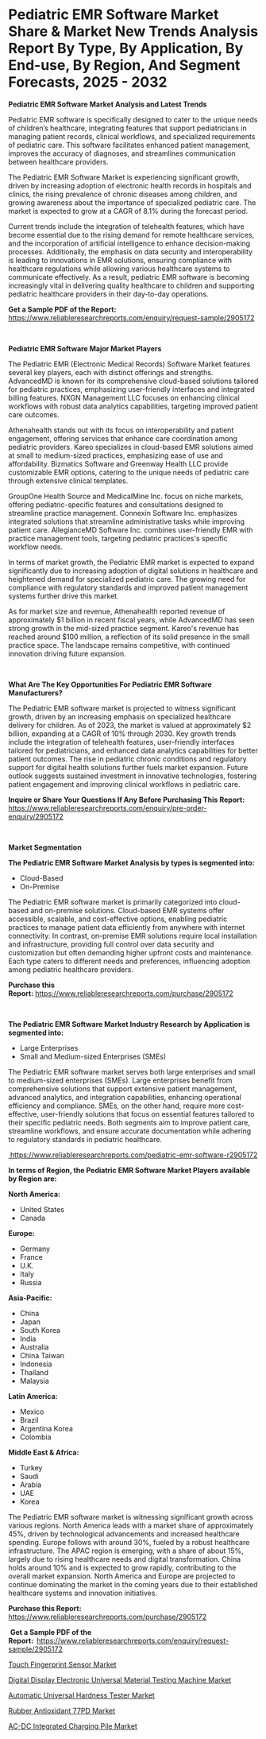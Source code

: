 <p><h1>Pediatric EMR Software Market Share & Market New Trends Analysis Report By Type, By Application, By End-use, By Region, And Segment Forecasts, 2025 - 2032</h1></p><p><strong>Pediatric EMR Software Market Analysis and Latest Trends</strong></p>
<p><p>Pediatric EMR software is specifically designed to cater to the unique needs of children’s healthcare, integrating features that support pediatricians in managing patient records, clinical workflows, and specialized requirements of pediatric care. This software facilitates enhanced patient management, improves the accuracy of diagnoses, and streamlines communication between healthcare providers.</p><p>The Pediatric EMR Software Market is experiencing significant growth, driven by increasing adoption of electronic health records in hospitals and clinics, the rising prevalence of chronic diseases among children, and growing awareness about the importance of specialized pediatric care. The market is expected to grow at a CAGR of 8.1% during the forecast period. </p><p>Current trends include the integration of telehealth features, which have become essential due to the rising demand for remote healthcare services, and the incorporation of artificial intelligence to enhance decision-making processes. Additionally, the emphasis on data security and interoperability is leading to innovations in EMR solutions, ensuring compliance with healthcare regulations while allowing various healthcare systems to communicate effectively. As a result, pediatric EMR software is becoming increasingly vital in delivering quality healthcare to children and supporting pediatric healthcare providers in their day-to-day operations.</p></p>
<p><strong>Get a Sample PDF of the Report:&nbsp;</strong> <a href="https://www.reliableresearchreports.com/enquiry/request-sample/2905172?utm_campaign=123&utm_medium=2&utm_source=Github&utm_content=ia&utm_term=12032025&utm_id=pediatric-emr-software">https://www.reliableresearchreports.com/enquiry/request-sample/2905172</a></p>
<p>&nbsp;</p>
<p><strong>Pediatric EMR Software Major Market Players</strong></p>
<p><p>The Pediatric EMR (Electronic Medical Records) Software Market features several key players, each with distinct offerings and strengths. AdvancedMD is known for its comprehensive cloud-based solutions tailored for pediatric practices, emphasizing user-friendly interfaces and integrated billing features. NXGN Management LLC focuses on enhancing clinical workflows with robust data analytics capabilities, targeting improved patient care outcomes.</p><p>Athenahealth stands out with its focus on interoperability and patient engagement, offering services that enhance care coordination among pediatric providers. Kareo specializes in cloud-based EMR solutions aimed at small to medium-sized practices, emphasizing ease of use and affordability. Bizmatics Software and Greenway Health LLC provide customizable EMR options, catering to the unique needs of pediatric care through extensive clinical templates.</p><p>GroupOne Health Source and MedicalMine Inc. focus on niche markets, offering pediatric-specific features and consultations designed to streamline practice management. Connexin Software Inc. emphasizes integrated solutions that streamline administrative tasks while improving patient care. AllegianceMD Software Inc. combines user-friendly EMR with practice management tools, targeting pediatric practices's specific workflow needs.</p><p>In terms of market growth, the Pediatric EMR market is expected to expand significantly due to increasing adoption of digital solutions in healthcare and heightened demand for specialized pediatric care. The growing need for compliance with regulatory standards and improved patient management systems further drive this market.</p><p>As for market size and revenue, Athenahealth reported revenue of approximately $1 billion in recent fiscal years, while AdvancedMD has seen strong growth in the mid-sized practice segment. Kareo's revenue has reached around $100 million, a reflection of its solid presence in the small practice space. The landscape remains competitive, with continued innovation driving future expansion.</p></p>
<p>&nbsp;</p>
<p><strong>What Are The Key Opportunities For Pediatric EMR Software Manufacturers?</strong></p>
<p><p>The Pediatric EMR software market is projected to witness significant growth, driven by an increasing emphasis on specialized healthcare delivery for children. As of 2023, the market is valued at approximately $2 billion, expanding at a CAGR of 10% through 2030. Key growth trends include the integration of telehealth features, user-friendly interfaces tailored for pediatricians, and enhanced data analytics capabilities for better patient outcomes. The rise in pediatric chronic conditions and regulatory support for digital health solutions further fuels market expansion. Future outlook suggests sustained investment in innovative technologies, fostering patient engagement and improving clinical workflows in pediatric care.</p></p>
<p><strong>Inquire or Share Your Questions If Any Before Purchasing This Report:</strong> <a href="https://www.reliableresearchreports.com/enquiry/pre-order-enquiry/2905172?utm_campaign=123&utm_medium=2&utm_source=Github&utm_content=ia&utm_term=12032025&utm_id=pediatric-emr-software">https://www.reliableresearchreports.com/enquiry/pre-order-enquiry/2905172</a></p>
<p>&nbsp;</p>
<p><strong>Market Segmentation</strong></p>
<p><strong>The Pediatric EMR Software Market Analysis by types is segmented into:</strong></p>
<p><ul><li>Cloud-Based</li><li>On-Premise</li></ul></p>
<p><p>The Pediatric EMR software market is primarily categorized into cloud-based and on-premise solutions. Cloud-based EMR systems offer accessible, scalable, and cost-effective options, enabling pediatric practices to manage patient data efficiently from anywhere with internet connectivity. In contrast, on-premise EMR solutions require local installation and infrastructure, providing full control over data security and customization but often demanding higher upfront costs and maintenance. Each type caters to different needs and preferences, influencing adoption among pediatric healthcare providers.</p></p>
<p><strong>Purchase this Report:&nbsp;</strong><a href="https://www.reliableresearchreports.com/purchase/2905172?utm_campaign=123&utm_medium=2&utm_source=Github&utm_content=ia&utm_term=12032025&utm_id=pediatric-emr-software">https://www.reliableresearchreports.com/purchase/2905172</a></p>
<p>&nbsp;</p>
<p><strong>The Pediatric EMR Software Market Industry Research by Application is segmented into:</strong></p>
<p><ul><li>Large Enterprises</li><li>Small and Medium-sized Enterprises (SMEs)</li></ul></p>
<p><p>The Pediatric EMR software market serves both large enterprises and small to medium-sized enterprises (SMEs). Large enterprises benefit from comprehensive solutions that support extensive patient management, advanced analytics, and integration capabilities, enhancing operational efficiency and compliance. SMEs, on the other hand, require more cost-effective, user-friendly solutions that focus on essential features tailored to their specific pediatric needs. Both segments aim to improve patient care, streamline workflows, and ensure accurate documentation while adhering to regulatory standards in pediatric healthcare.</p></p>
<p><a href="https://www.reliableresearchreports.com/pediatric-emr-software-r2905172?utm_campaign=123&utm_medium=2&utm_source=Github&utm_content=ia&utm_term=12032025&utm_id=pediatric-emr-software">&nbsp;https://www.reliableresearchreports.com/pediatric-emr-software-r2905172</a></p>
<p><strong>In terms of Region, the Pediatric EMR Software Market Players available by Region are:</strong></p>
<p>
    <p> <strong> North America: </strong>
        <ul>
            <li>United States</li>
            <li>Canada</li>
        </ul>
        </p> 
    <p> <strong> Europe: </strong>
        <ul>
            <li>Germany</li>
            <li>France</li>
            <li>U.K.</li>
            <li>Italy</li>
            <li>Russia</li>
        </ul>
        </p> 
    <p> <strong> Asia-Pacific: </strong>
        <ul>
            <li>China</li>
            <li>Japan</li>
            <li>South Korea</li>
            <li>India</li>
            <li>Australia</li>
            <li>China Taiwan</li>
            <li>Indonesia</li>
            <li>Thailand</li>
            <li>Malaysia</li>
        </ul>
        </p> 
    <p> <strong> Latin America: </strong>
        <ul>
            <li>Mexico</li>
            <li>Brazil</li>
            <li>Argentina Korea</li>
            <li>Colombia</li>
        </ul>
        </p> 
    <p> <strong> Middle East & Africa: </strong>
        <ul>
            <li>Turkey</li>
            <li>Saudi</li>
            <li>Arabia</li>
            <li>UAE</li>
            <li>Korea</li>
        </ul>
    </p>
    </p>
<p><p>The Pediatric EMR software market is witnessing significant growth across various regions. North America leads with a market share of approximately 45%, driven by technological advancements and increased healthcare spending. Europe follows with around 30%, fueled by a robust healthcare infrastructure. The APAC region is emerging, with a share of about 15%, largely due to rising healthcare needs and digital transformation. China holds around 10% and is expected to grow rapidly, contributing to the overall market expansion. North America and Europe are projected to continue dominating the market in the coming years due to their established healthcare systems and innovation initiatives.</p></p>
<p><strong>Purchase this Report: </strong><a href="https://www.reliableresearchreports.com/purchase/2905172?utm_campaign=123&utm_medium=2&utm_source=Github&utm_content=ia&utm_term=12032025&utm_id=pediatric-emr-software">https://www.reliableresearchreports.com/purchase/2905172</a></p>
<p>&nbsp;<strong>Get a Sample PDF of the Report:&nbsp;&nbsp;</strong><a href="https://www.reliableresearchreports.com/enquiry/request-sample/2905172?utm_campaign=123&utm_medium=2&utm_source=Github&utm_content=ia&utm_term=12032025&utm_id=pediatric-emr-software">https://www.reliableresearchreports.com/enquiry/request-sample/2905172</a></p>
<p><strong></strong></p>
<p><p><a href="https://github.com/brabolyrah3h/Market-Research-Report-List-1/blob/main/touch-fingerprint-sensor-market.md?utm_campaign=123&utm_medium=2&utm_source=Github&utm_content=ia&utm_term=12032025&utm_id=pediatric-emr-software">Touch Fingerprint Sensor Market</a></p><p><a href="https://github.com/timayuethem/Market-Research-Report-List-1/blob/main/digital-display-electronic-universal-material-testing-machine-market.md?utm_campaign=123&utm_medium=2&utm_source=Github&utm_content=ia&utm_term=12032025&utm_id=pediatric-emr-software">Digital Display Electronic Universal Material Testing Machine Market</a></p><p><a href="https://github.com/dukawashviro/Market-Research-Report-List-1/blob/main/automatic-universal-hardness-tester-market.md?utm_campaign=123&utm_medium=2&utm_source=Github&utm_content=ia&utm_term=12032025&utm_id=pediatric-emr-software">Automatic Universal Hardness Tester Market</a></p><p><a href="https://github.com/rembaentin6f/Market-Research-Report-List-1/blob/main/rubber-antioxidant-77pd-market.md?utm_campaign=123&utm_medium=2&utm_source=Github&utm_content=ia&utm_term=12032025&utm_id=pediatric-emr-software">Rubber Antioxidant 77PD Market</a></p><p><a href="https://github.com/molayrabeta/Market-Research-Report-List-1/blob/main/ac-dc-integrated-charging-pile-market.md?utm_campaign=123&utm_medium=2&utm_source=Github&utm_content=ia&utm_term=12032025&utm_id=pediatric-emr-software">AC-DC Integrated Charging Pile Market</a></p></p>